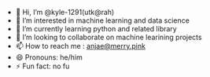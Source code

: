 - 👋 Hi, I’m @kyle-1291(utk@rah)
- 👀 I’m interested in machine learning and data science 
- 🌱 I’m currently learning python and related library
- 💞️ I’m looking to collaborate on machine learining projects
- 📫 How to reach me :  anjae@merry.pink
- 😄 Pronouns: he/him
- ⚡ Fun fact: no fu

<!---
kyle-1291/kyle-1291 is a ✨ special ✨ repository because its `README.md` (this file) appears on your GitHub profile.
You can click the Preview link to take a look at your changes.
--->

